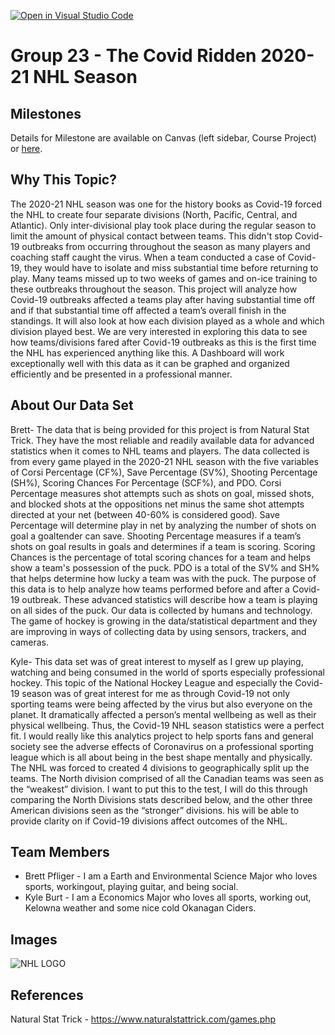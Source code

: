 [![Open in Visual Studio Code](https://classroom.github.com/assets/open-in-vscode-f059dc9a6f8d3a56e377f745f24479a46679e63a5d9fe6f495e02850cd0d8118.svg)](https://classroom.github.com/online_ide?assignment_repo_id=5829085&assignment_repo_type=AssignmentRepo)
# Group 23 - The Covid Ridden 2020-21 NHL Season

## Milestones

Details for Milestone are available on Canvas (left sidebar, Course Project) or [here](https://firas.moosvi.com/courses/data301/project/milestone01.html).

## Why This Topic?

The 2020-21 NHL season was one for the history books as Covid-19 forced the NHL to create four separate divisions (North, Pacific, Central, and Atlantic). Only inter-divisional play took place during the regular season to limit the amount of physical contact between teams. This didn't stop Covid-19 outbreaks from occurring throughout the season as many players and coaching staff caught the virus. When a team conducted a case of Covid-19, they would have to isolate and miss substantial time before returning to play. Many teams missed up to two weeks of games and on-ice training to these outbreaks throughout the season. This project will analyze how Covid-19 outbreaks affected a teams play after having substantial time off and if that substantial time off affected a team’s overall finish in the standings. It will also look at how each division played as a whole and which division played best. We are very interested in exploring this data to see how teams/divisions fared after Covid-19 outbreaks as this is the first time the NHL has experienced anything like this. A Dashboard will work exceptionally well with this data as it can be graphed and organized efficiently and be presented in a professional manner.  



## About Our Data Set

Brett- The data that is being provided for this project is from Natural Stat Trick. They have the most reliable and readily available data for advanced statistics when it comes to NHL teams and players. The data collected is from every game played in the 2020-21 NHL season with the five variables of Corsi Percentage (CF%), Save Percentage (SV%), Shooting Percentage (SH%), Scoring Chances For Percentage (SCF%), and PDO. Corsi Percentage measures shot attempts such as shots on goal, missed shots, and blocked shots at the oppositions net minus the same shot attempts directed at your net (between 40-60% is considered good). Save Percentage will determine play in net by analyzing the number of shots on goal a goaltender can save. Shooting Percentage measures if a team’s shots on goal results in goals and determines if a team is scoring. Scoring Chances is the percentage of total scoring chances for a team and helps show a team's possession of the puck. PDO is a total of the SV% and SH% that helps determine how lucky a team was with the puck. The purpose of this data is to help analyze how teams performed before and after a Covid-19 outbreak. These advanced statistics will describe how a team is playing on all sides of the puck. Our data is collected by humans and technology. The game of hockey is growing in the data/statistical department and they are improving in ways of collecting data by using sensors, trackers, and cameras.     

Kyle- This data set was of great interest to myself as I grew up playing, watching and being consumed in the world of sports especially professional hockey. This topic of the National Hockey League and especially the Covid-19 season was of great interest for me as through Covid-19 not only sporting teams were being affected by the virus but also everyone on the planet. It dramatically affected a person’s mental wellbeing as well as their physical wellbeing. Thus, the Covid-19 NHL season statistics were a perfect fit. I would really like this analytics project to help sports fans and general society see the adverse effects of Coronavirus on a professional sporting league which is all about being in the best shape mentally and physically. The NHL was forced to created 4 divisions to geographically split up the teams. The North division comprised of all the Canadian teams was seen as the “weakest” division. I want to put this to the test, I will do this through comparing the North Divisions stats described below, and the other three American divisions seen as the “stronger” divisions.  his will be able to provide clarity on if Covid-19 divisions affect outcomes of the NHL.


## Team Members

- Brett Pfliger - I am a Earth and Environmental Science Major who loves sports, workingout, playing guitar, and being social.
- Kyle Burt - I am a Economics Major who loves all sports, working out, Kelowna weather and some nice cold Okanagan Ciders. 


## Images

![NHL LOGO](https://user-images.githubusercontent.com/90356931/136103389-33e1d983-ae09-483a-8386-e9f5f0ab7a9e.png)

## References

Natural Stat Trick - https://www.naturalstattrick.com/games.php



